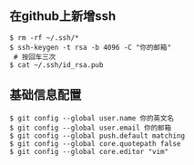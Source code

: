 ## 在github上新增ssh

``` shell
$ rm -rf ~/.ssh/* 
$ ssh-keygen -t rsa -b 4096 -C "你的邮箱"
 # 按回车三次
$ cat ~/.ssh/id_rsa.pub
```

## 基础信息配置

``` shell
$ git config --global user.name 你的英文名
$ git config --global user.email 你的邮箱
$ git config --global push.default matching
$ git config --global core.quotepath false
$ git config --global core.editor "vim"
```
